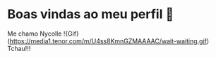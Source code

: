 # Boas vindas ao meu perfil 💙
Me chamo Nycolle
!{Gif}(https://media1.tenor.com/m/U4ss8KmnGZMAAAAC/wait-waiting.gif)
Tchau!!!
